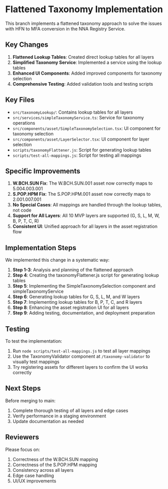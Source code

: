 # Flattened Taxonomy Implementation

This branch implements a flattened taxonomy approach to solve the issues with HFN to MFA conversion in the NNA Registry Service.

## Key Changes

1. **Flattened Lookup Tables**: Created direct lookup tables for all layers
2. **Simplified Taxonomy Service**: Implemented a service using the lookup tables
3. **Enhanced UI Components**: Added improved components for taxonomy selection
4. **Comprehensive Testing**: Added validation tools and testing scripts

## Key Files

- `src/taxonomyLookup/`: Contains lookup tables for all layers
- `src/services/simpleTaxonomyService.ts`: Service for taxonomy operations
- `src/components/asset/SimpleTaxonomySelection.tsx`: UI component for taxonomy selection
- `src/components/asset/LayerSelector.tsx`: UI component for layer selection
- `scripts/taxonomyFlattener.js`: Script for generating lookup tables
- `scripts/test-all-mappings.js`: Script for testing all mappings

## Specific Improvements

1. **W.BCH.SUN Fix**: The W.BCH.SUN.001 asset now correctly maps to 5.004.003.001
2. **S.POP.HPM Fix**: The S.POP.HPM.001 asset now correctly maps to 2.001.007.001
3. **No Special Cases**: All mappings are handled through the lookup tables, not code
4. **Support for All Layers**: All 10 MVP layers are supported (G, S, L, M, W, B, P, T, C, R)
5. **Consistent UI**: Unified approach for all layers in the asset registration flow

## Implementation Steps

We implemented this change in a systematic way:

1. **Step 1-3**: Analysis and planning of the flattened approach
2. **Step 4**: Creating the taxonomyFlattener.js script for generating lookup tables
3. **Step 5**: Implementing the SimpleTaxonomySelection component and simpleTaxonomyService
4. **Step 6**: Generating lookup tables for G, S, L, M, and W layers
5. **Step 7**: Implementing lookup tables for B, P, T, C, and R layers
6. **Step 8**: Enhancing the asset registration UI for all layers
7. **Step 9**: Adding testing, documentation, and deployment preparation

## Testing

To test the implementation:

1. Run `node scripts/test-all-mappings.js` to test all layer mappings
2. Use the TaxonomyValidator component at `/taxonomy-validator` to visually test mappings
3. Try registering assets for different layers to confirm the UI works correctly

## Next Steps

Before merging to main:

1. Complete thorough testing of all layers and edge cases
2. Verify performance in a staging environment
3. Update documentation as needed

## Reviewers

Please focus on:

1. Correctness of the W.BCH.SUN mapping
2. Correctness of the S.POP.HPM mapping
3. Consistency across all layers
4. Edge case handling
5. UI/UX improvements